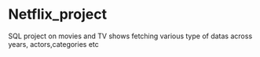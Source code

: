 # Netflix_project
SQL project on movies and TV shows fetching various type of datas across years, actors,categories etc
